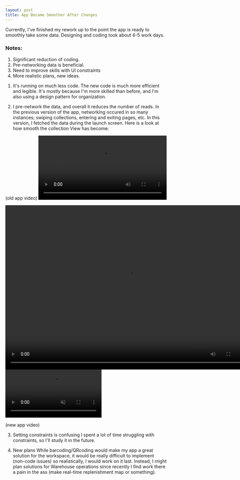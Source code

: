 ```yaml
---
layout: post
title: App Became Smoother After Changes
---
```


Currently, I've finished my rework up to the point the app is ready to smoothly take some data. Designing and coding took about 4-5 work days.

<h3>Notes:</h3>
<ol>
  <li>Significant reduction of coding.</li>
  <li>Pre-networking data is beneficial.</li>
  <li>Need to improve skills with UI constraints</li>
  <li>More realistic plans, new ideas.</li>
</ol> 

1. It's running on much less code.
The new code is much more efficient and legible. It's mostly because I'm more skilled than before, and I'm also using a design pattern for organization.

2. I pre-network the data, and overall it reduces the number of reads.
In the previous version of the app, networking occured in so many instances; swiping collections, entering and exiting pages, etc. 
In this version, I fetched the data during the launch screen. Here is a look at how smooth the collection View has become:

(old app video)
<video width="400" controls>
  <source src="mikio1998.github.io/images/11_2_2020/Collection_Recording_1.mp4" type="video/mp4">
  Your browser does not support HTML video.
</video>

<video autoplay="autoplay" loop="loop" width="768" height="512">
  <source src="/assets/images/11_2_2020/Collection_Recording_1.mp4" type="video/mp4">
  <source src="/assets/images/11_2_2020/Collection_Recording_1.mp4" type="video/webm">
</video>


<video muted autoplay controls>
    <source src="{{ mikio1998.github.io/images/11_2_2020 }}/Collection_Recording_1.mp4" type="video/mp4">
</video>

(new app video)


3. Setting constraints is confusing
I spent a lot of time struggling with constraints, so I'll study it in the future.

4. New plans
While barcoding/QRcoding would make my app a great solution for the workspace, it would be really difficult to implement (non-code issues) so realistically, I
would work on it last. Instead, I might plan solutions for Warehouse operations since recently I find work there a pain in the ass (make real-time replenishment map or something).
